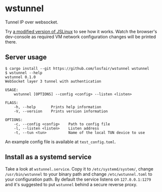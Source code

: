 # wstunnel

Tunnel IP over websocket.

Try [a modified version of JSLinux](https://jslinux.invariant.me) to see how it works. Watch the browser's dev-console as required VM network configuration changes will be printed there.

## Server usage

```
$ cargo install --git https://github.com/losfair/wstunnel wstunnel
$ wstunnel --help
wstunnel 0.1.0
WebSocket layer 3 tunnel with authentication

USAGE:
    wstunnel [OPTIONS] --config <config> --listen <listen>

FLAGS:
    -h, --help       Prints help information
    -V, --version    Prints version information

OPTIONS:
    -c, --config <config>    Path to config file
    -l, --listen <listen>    Listen address
    -t, --tun <tun>          Name of the local TUN device to use
```

An example config file is available at `test_config.toml`.

## Install as a systemd service

Take a look at `wstunnel.service`. Copy it to `/etc/systemd/system/`, change `/usr/bin/wstunnel` to your binary path and change `/etc/wstunnel.toml` to your configuration path. By default the service listens on `127.0.0.1:1279` and it's suggested to put `wstunnel` behind a secure reverse proxy.

